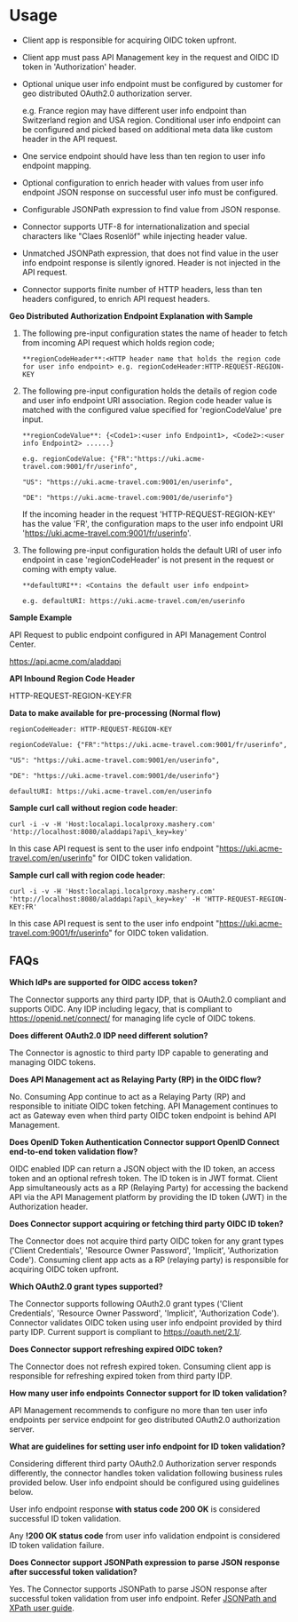 ﻿---
sidebar_position: 2
---

# Usage

<head>
  <meta name="guidename" content="API Management"/>
  <meta name="context" content="GUID-a162fda7-c215-4a11-8d87-b8c7f8f497c2"/>
</head>

- Client app is responsible for acquiring OIDC token upfront. 

- Client app must pass API Management key in the request and OIDC ID token in 'Authorization' header.

- Optional unique user info endpoint must be configured by customer for geo distributed OAuth2.0 authorization server. 

  e.g. France region may have different user info endpoint than Switzerland region and USA region. Conditional user info endpoint can be configured and picked based on additional meta data like custom header in the API request. 

- One service endpoint should have less than ten region to user info endpoint mapping. 
- Optional configuration to enrich header with values from user info endpoint JSON response on successful user info must be configured. 
- Configurable JSONPath expression to find value from JSON response. 
- Connector supports UTF-8 for internationalization and special characters like "Claes Rosenlöf" while injecting header value. 
- Unmatched JSONPath expression, that does not find value in the user info endpoint response is silently ignored. Header is not injected in the API request. 
- Connector supports finite number of HTTP headers, less than ten headers configured, to enrich API request headers. 

**Geo Distributed Authorization Endpoint Explanation with Sample**

1. The following pre-input configuration states the name of header to fetch from incoming API request which holds region code;

   ```
   **regionCodeHeader**:<HTTP header name that holds the region code for user info endpoint> e.g. regionCodeHeader:HTTP-REQUEST-REGION-KEY
   ```

1. The following pre-input configuration holds the details of region code and user info endpoint URI association. Region code header value is matched with the configured value specified for 'regionCodeValue' pre input.

   ```
   **regionCodeValue**: {<Code1>:<user info Endpoint1>, <Code2>:<user info Endpoint2> ......} 

   e.g. regionCodeValue: {"FR":"https://uki.acme-travel.com:9001/fr/userinfo", 

   "US": "https://uki.acme-travel.com:9001/en/userinfo", 

   "DE": "https://uki.acme-travel.com:9001/de/userinfo"}
   ```

   If the incoming header in the request 'HTTP-REQUEST-REGION-KEY' has the value 'FR', the configuration maps to the user info endpoint URI 'https://uki.acme-travel.com:9001/fr/userinfo'. 

1. The following pre-input configuration holds the default URI of user info endpoint in case 'regionCodeHeader' is not present in the request or coming with empty value. 

   ```
   **defaultURI**: <Contains the default user info endpoint> 

   e.g. defaultURI: https://uki.acme-travel.com/en/userinfo
   ```

**Sample Example**

API Request to public endpoint configured in API Management Control Center. 

https://api.acme.com/aladdapi 

**API Inbound Region Code Header**

HTTP-REQUEST-REGION-KEY:FR 

**Data to make available for pre-processing (Normal flow)**

```
regionCodeHeader: HTTP-REQUEST-REGION-KEY 

regionCodeValue: {"FR":"https://uki.acme-travel.com:9001/fr/userinfo", 

"US": "https://uki.acme-travel.com:9001/en/userinfo", 

"DE": "https://uki.acme-travel.com:9001/de/userinfo"} 

defaultURI: https://uki.acme-travel.com/en/userinfo
```

**Sample curl call without region code header**: 

`curl -i -v -H 'Host:localapi.localproxy.mashery.com' 'http://localhost:8080/aladdapi?api\_key=key'`

In this case API request is sent to the user info endpoint "https://uki.acme-travel.com/en/userinfo" for OIDC token validation. 

**Sample curl call with region code header**: 

`curl -i -v -H 'Host:localapi.localproxy.mashery.com' 'http://localhost:8080/aladdapi?api\_key=key' -H 'HTTP-REQUEST-REGION-KEY:FR'`

In this case API request is sent to the user info endpoint "https://uki.acme-travel.com:9001/fr/userinfo" for OIDC token validation. 

## FAQs

**Which IdPs are supported for OIDC access token?**

The Connector supports any third party IDP, that is OAuth2.0 compliant and supports OIDC. Any IDP including legacy, that is compliant to https://openid.net/connect/ for managing life cycle of OIDC tokens. 

**Does different OAuth2.0 IDP need different solution?**

The Connector is agnostic to third party IDP capable to generating and managing OIDC tokens. 

**Does API Management act as Relaying Party (RP) in the OIDC flow?**

No. Consuming App continue to act as a Relaying Party (RP) and responsible to initiate OIDC token fetching. API Management continues to act as Gateway even when third party OIDC token endpoint is behind API Management. 

**Does OpenID Token Authentication Connector support OpenID Connect end-to-end token validation flow?**

OIDC enabled IDP can return a JSON object with the ID token, an access token and an optional refresh token. The ID token is in JWT format. Client App simultaneously acts as a RP (Relaying Party) for accessing the backend API via the API Management platform by providing the ID token (JWT) in the Authorization header. 

**Does Connector support acquiring or fetching third party OIDC ID token?**

The Connector does not acquire third party OIDC token for any grant types ('Client Credentials', 'Resource Owner Password', 'Implicit', 'Authorization Code'). Consuming client app acts as a RP (relaying party) is responsible for acquiring OIDC token upfront. 

**Which OAuth2.0 grant types supported?**

The Connector supports following OAuth2.0 grant types ('Client Credentials', 'Resource Owner Password', 'Implicit', 'Authorization Code'). Connector validates OIDC token using user info endpoint provided by third party IDP. Current support is compliant to https://oauth.net/2.1/.

**Does Connector support refreshing expired OIDC token?**

The Connector does not refresh expired token. Consuming client app is responsible for refreshing expired token from third party IDP. 

**How many user info endpoints Connector support for ID token validation?**

API Management recommends to configure no more than ten user info endpoints per service endpoint for geo distributed OAuth2.0 authorization server. 

**What are guidelines for setting user info endpoint for ID token validation?**

Considering different third party OAuth2.0 Authorization server responds differently, the connector handles token validation following business rules provided below. User info endpoint should be configured using guidelines below. 

User info endpoint response **with status code 200 OK** is considered successful ID token validation. 

Any **!200 OK status code** from user info validation endpoint is considered ID token validation failure. 

**Does Connector support JSONPath expression to parse JSON response after successful token validation?**

Yes. The Connector supports JSONPath to parse JSON response after successful token validation from user info endpoint. Refer [JSONPath and XPath user guide](../../../ConnectorGuides/JSONPathandXPathUserGuide/Overview.md). 
